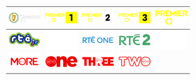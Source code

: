 | ![](https://raw.githubusercontent.com/RevGear/logo/master/Countries/IE/Oireachtas-TV.png) | ![](https://raw.githubusercontent.com/RevGear/logo/master/Countries/IE/Premier-Sports-1.png) | ![](https://raw.githubusercontent.com/RevGear/logo/master/Countries/IE/Premier-Sports-2.png) | ![](https://raw.githubusercontent.com/RevGear/logo/master/Countries/IE/Premier-Sports-3.png) | ![](https://raw.githubusercontent.com/RevGear/logo/master/Countries/IE/Premier-Sports.png) | 
|:---:|:---:|:---:|:---:|:---:| 
| ![](https://raw.githubusercontent.com/RevGear/logo/master/Countries/IE/RTE-Jr.png) | ![](https://raw.githubusercontent.com/RevGear/logo/master/Countries/IE/RTE-News.png) | ![](https://raw.githubusercontent.com/RevGear/logo/master/Countries/IE/RTE-One.png) | ![](https://raw.githubusercontent.com/RevGear/logo/master/Countries/IE/RTE2.png) | ![](https://raw.githubusercontent.com/RevGear/logo/master/Countries/IE/TG4.png) | 
| ![](https://raw.githubusercontent.com/RevGear/logo/master/Countries/IE/Virgin-Media-More.png) | ![](https://raw.githubusercontent.com/RevGear/logo/master/Countries/IE/Virgin-Media-One.png) | ![](https://raw.githubusercontent.com/RevGear/logo/master/Countries/IE/Virgin-Media-Three.png) | ![](https://raw.githubusercontent.com/RevGear/logo/master/Countries/IE/Virgin-Media-Two.png)  | 
